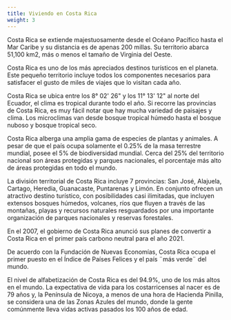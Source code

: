 ```yaml
---
title: Viviendo en Costa Rica
weight: 3
---
```

Costa Rica se extiende majestuosamente desde el Océano Pacífico hasta el Mar Caribe y su distancia es de apenas 200 millas. Su territorio abarca 51,100 km2, más o menos el tamaño de Virginia del Oeste.

Costa Rica es uno de los más apreciados destinos turísticos en el planeta. Este pequeño territorio incluye todos los componentes necesarios para satisfacer el gusto de miles de viajes que lo visitan cada año.

Costa Rica se ubica entre los 8° 02' 26" y los 11° 13' 12" al norte del Ecuador, el clima es tropical durante todo el año. Si recorre las provincias de Costa Rica, es muy fácil notar que hay mucha variedad de paisajes y clima. Los microclimas van desde bosque tropical húmedo hasta el bosque nuboso y bosque tropical seco.

Costa Rica alberga una amplia gama de especies de plantas y animales. A pesar de que el país ocupa solamente el 0.25% de la masa terrestre mundial, posee el 5% de biodiversidad mundial. Cerca del 25% del territorio nacional son áreas protegidas y parques nacionales, el porcentaje más alto de áreas protegidas en todo el mundo.

La división territorial de Costa Rica incluye 7 provincias: San José, Alajuela, Cartago, Heredia, Guanacaste, Puntarenas y Limón. En conjunto ofrecen un atractivo destino turístico, con posibilidades casi ilimitadas, que incluyen extensos bosques húmedos, volcanes, ríos que fluyen a través de las montañas, playas y recursos naturales resguardados por una importante organización de parques nacionales y reservas forestales.

En el 2007, el gobierno de Costa Rica anunció sus planes de convertir a Costa Rica en el primer país carbono neutral para el año 2021.

De acuerdo con la Fundación de Nuevas Economías, Costa Rica ocupa el primer puesto en el Índice de Países Felices y el país ¨más verde¨ del mundo.

El nivel de alfabetización de Costa Rica es del 94.9%, uno de los más altos en el mundo. La expectativa de vida para los costarricenses al nacer es de 79 años y, la Península de Nicoya, a menos de una hora de Hacienda Pinilla, se considera una de las Zonas Azules del mundo, donde la gente comúnmente lleva vidas activas pasados los 100 años de edad.
